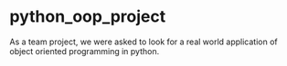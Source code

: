 # python_oop_project
As a team project, we were asked to look for a real world application of object oriented programming in python.
